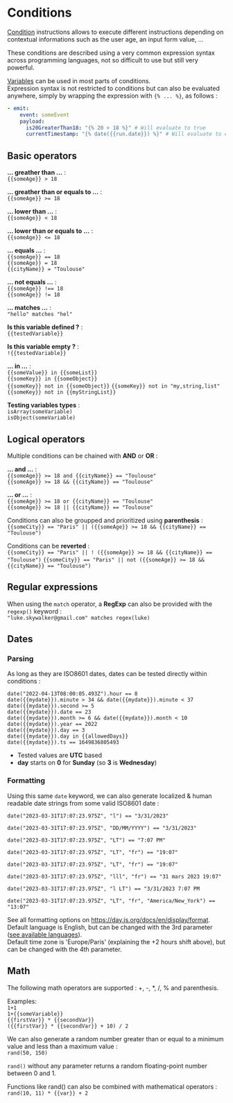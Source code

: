 # Conditions

[Condition](../instructions#conditions) instructions allows to execute different instructions depending on contextual informations such as the user age, an input form value, ...  

These conditions are described using a very common expression syntax across programming languages, not so difficult to use but still very powerful.  

[Variables](../instructions#variables) can be used in most parts of conditions.  
Expression syntax is not restricted to conditions but can also be evaluated anywhere, simply by wrapping the expression with `{% ... %}`, as follows :  
```yaml
- emit:
    event: someEvent
    payload:
      is20GreaterThan18: "{% 20 > 18 %}" # Will evaluate to true
      currentTimestamp: "{% date({{run.date}}) %}" # Will evaluate to current timestamp
```

## Basic operators

**... greather than ...** :  
`{{someAge}} > 18`   

**... greather than or equals to ...** :  
`{{someAge}} >= 18`  

**... lower than ...** :  
`{{someAge}} < 18`  

**... lower than or equals to ...** :  
`{{someAge}} <= 18`  

**... equals ...** :  
`{{someAge}} == 18`  
`{{someAge}} = 18`  
`{{cityName}} = "Toulouse"`  

**... not equals ...** :  
`{{someAge}} !== 18`  
`{{someAge}} != 18`  

**... matches ...** :  
`"hello" matches "hel"`  

**Is this variable defined ?** :  
`{{testedVariable}}`  

**Is this variable empty ?** :  
`!{{testedVariable}}`  

**... in ...** :  
`{{someValue}} in {{someList}}`  
`{{someKey}} in {{someObject}}`  
`{{someKey}} not in {{someObject}}`
`{{someKey}} not in "my,string,list"`
`{{someKey}} not in {{myStringList}}`

**Testing variables types** :  
`isArray(someVariable)`  
`isObject(someVariable)`  


## Logical operators  

Multiple conditions can be chained with **AND** or **OR** :    

**... and ...** :  
`{{someAge}} >= 18 and {{cityName}} == "Toulouse"`    
`{{someAge}} >= 18 && {{cityName}} == "Toulouse"`  

**... or ...** :  
`{{someAge}} >= 18 or {{cityName}} == "Toulouse"`  
`{{someAge}} >= 18 || {{cityName}} == "Toulouse"`  

Conditions can also be groupped and prioritized using **parenthesis** :  
`{{someCity}} == "Paris" || ({{someAge}} >= 18 && {{cityName}} == "Toulouse")`

Conditions can be **reverted** :  
`{{someCity}} == "Paris" || ! ({{someAge}} >= 18 && {{cityName}} == "Toulouse")`
`{{someCity}} == "Paris" || not ({{someAge}} >= 18 && {{cityName}} == "Toulouse")`

## Regular expressions  
When using the `match` operator, a **RegExp** can also be provided with the `regexp()` keyword :  
`
"luke.skywalker@gmail.com" matches regex(luke)
`

## Dates
### Parsing
As long as they are ISO8601 dates, dates can be tested directly within conditions :  

`date("2022-04-13T08:00:05.493Z").hour == 8`   
`date({{mydate}}).minute > 34 && date({{mydate}}).minute < 37`  
`date({{mydate}}).second >= 5`  
`date({{mydate}}).date == 23`  
`date({{mydate}}).month >= 6 && date({{mydate}}).month < 10`  
`date({{mydate}}).year == 2022`  
`date({{mydate}}).day == 3`  
`date({{mydate}}).day in {{allowedDays}}`     
`date({{mydate}}).ts == 1649836805493`  

* Tested values are **UTC** based  
* **day** starts on **0** for **Sunday** (so **3** is **Wednesday**)

### Formatting
Using this same `date` keyword, we can also generate localized & human readable date strings from some valid ISO8601 date :  

`date("2023-03-31T17:07:23.975Z", "l") == "3/31/2023"`

`date("2023-03-31T17:07:23.975Z", "DD/MM/YYYY") == "3/31/2023"`

`date("2023-03-31T17:07:23.975Z", "LT") == "7:07 PM"`

`date("2023-03-31T17:07:23.975Z", "LT", "fr") == "19:07"`

`date("2023-03-31T17:07:23.975Z", "LT", "fr") == "19:07"`

`date("2023-03-31T17:07:23.975Z", "lll", "fr") == "31 mars 2023 19:07"`

`date("2023-03-31T17:07:23.975Z", "l LT") == "3/31/2023 7:07 PM`

`date("2023-03-31T17:07:23.975Z", "LT", "fr", "America/New_York") == "13:07"`

See all formatting options on https://day.js.org/docs/en/display/format.  
Default language is English, but can be changed with the 3rd parameter ([see available languages](https://github.com/iamkun/dayjs/tree/dev/src/locale)).   
Default time zone is 'Europe/Paris' (explaining the +2 hours shift above), but can be changed with the 4th parameter.

## Math
The following math operators are supported : +, -, *, /, % and parenthesis.  

Examples:  
`1+1`  
`1+{{someVariable}}`  
`{{firstVar}} * {{secondVar}}`  
`({{firstVar}} * {{secondVar}} + 10) / 2`   

We can also generate a random number greater than or equal to a minimum value and  less than a maximum value :  
`rand(50, 150)`  

`rand()` without any parameter returns a random floating-point number between 0 and 1.  

Functions like rand() can also be combined with mathematical operators : `rand(10, 11) * {{var}} + 2`
